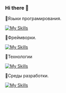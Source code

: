 ### Hi there 👋

💬Языки програмирования.

[![My Skills](https://skillicons.dev/icons?i=py,js,powershell,c,cpp,bash)](https://skillicons.dev)

💬Фреймворки. 

[![My Skills](https://skillicons.dev/icons?i=sass,bootstrap,django,tailwind)](https://skillicons.dev)

💬Технологии

[![My Skills](https://skillicons.dev/icons?i=bots,fastapi,npm,styledcomponents,git,yarn)](https://skillicons.dev)

💬Среды разработки.

[![My Skills](https://skillicons.dev/icons?i=windows,figma,linux,pycharm,sublime,vscode)](https://skillicons.dev)

<!--
**Azazzele/Azazzele** is a ✨ _special_ ✨ repository because its `README.md` (this file) appears on your GitHub profile.

Here are some ideas to get you started:

- 🔭 I’m currently working on ...
- 🌱 I’m currently learning ...
- 👯 I’m looking to collaborate on ...
- 🤔 I’m looking for help with ...
- 💬 Ask me about ...
- 📫 How to reach me: ...
- 😄 Pronouns: ...
- ⚡ Fun fact: ...
-->
